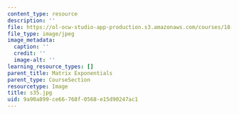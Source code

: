 ```yaml
---
content_type: resource
description: ''
file: https://ol-ocw-studio-app-production.s3.amazonaws.com/courses/18-03sc-differential-equations-fall-2011/9a90a899ce66768f0568e15d90247ac1_s35.jpg
file_type: image/jpeg
image_metadata:
  caption: ''
  credit: ''
  image-alt: ''
learning_resource_types: []
parent_title: Matrix Exponentials
parent_type: CourseSection
resourcetype: Image
title: s35.jpg
uid: 9a90a899-ce66-768f-0568-e15d90247ac1
---
```

